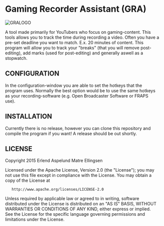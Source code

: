 Gaming Recorder Assistant (GRA)
==============

![GRALOGO](http://i.imgur.com/K6JveDH.png)

A tool made primarily for YouTubers who focus on gaming-content. This tools allows you to track the time during recording a video. 
Often you have a pre-set deadline you want to match. E.x. 20 minutes of content. This program will allow you to track your "breaks" (that you will remove post-editing),
add marks (used for post-editing) and generally aswell as a stopwatch.

CONFIGURATION
--------------

In the configuration-window you are able to set the hotkeys that the program uses. Normally the best option would be to use the same hotkeys as your recording-software (e.g. Open Broadcaster Software or FRAPS use).

INSTALLATION
--------------
Currently there is no release, however you can clone this repository and compile the program if you want! A release should be out shortly.

LICENSE
--------------
Copyright 2015 Erlend Aspelund Matre Ellingsen

   Licensed under the Apache License, Version 2.0 (the "License");
   you may not use this file except in compliance with the License.
   You may obtain a copy of the License at

       http://www.apache.org/licenses/LICENSE-2.0

   Unless required by applicable law or agreed to in writing, software
   distributed under the License is distributed on an "AS IS" BASIS,
   WITHOUT WARRANTIES OR CONDITIONS OF ANY KIND, either express or implied.
   See the License for the specific language governing permissions and
   limitations under the License.
